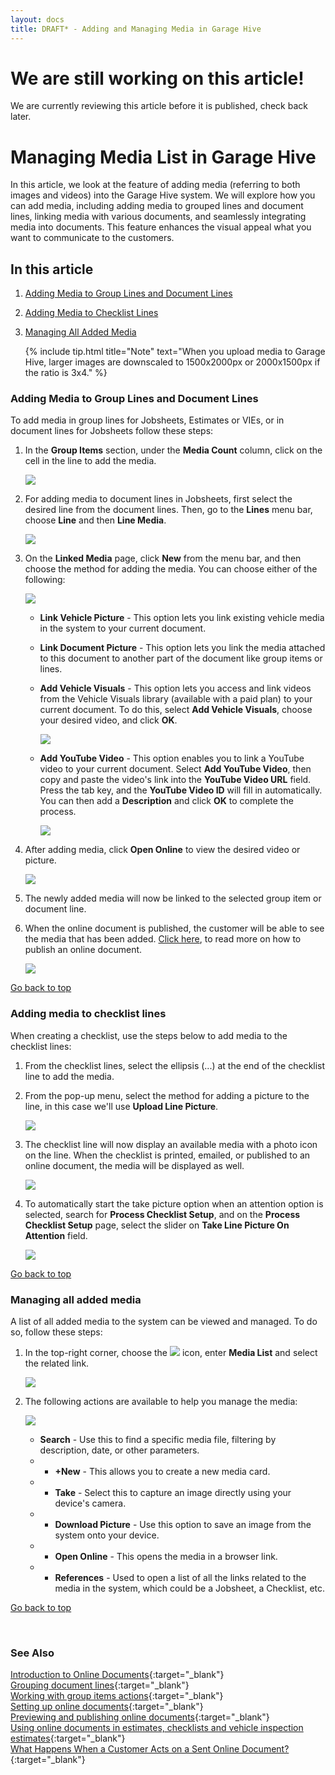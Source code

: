 ```yaml
---
layout: docs
title: DRAFT* - Adding and Managing Media in Garage Hive
---
```


<a name="top"></a>

# We are still working on this article!
We are currently reviewing this article before it is published, check back later.

# Managing Media List in Garage Hive
In this article, we look at the feature of adding media (referring to both images and videos) into the Garage Hive system. We will explore how you can add media, including adding media to grouped lines and document lines, linking media with various documents, and seamlessly integrating media into documents. This feature enhances the visual appeal what you want to communicate to the customers.

## In this article
1. [Adding Media to Group Lines and Document Lines](#adding-media-to-group-lines-and-document-lines)
2. [Adding Media to Checklist Lines](#adding-media-to-checklist-lines)
3. [Managing All Added Media](#managing-all-added-media)

   {% include tip.html title="Note" text="When you upload media to Garage Hive, larger images are downscaled to 1500x2000px or 2000x1500px if the ratio is 3x4." %}

### Adding Media to Group Lines and Document Lines
To add media in group lines for Jobsheets, Estimates or VIEs, or in document lines for Jobsheets follow these steps:
1. In the **Group Items** section, under the **Media Count** column, click on the cell in the line to add the media.

   ![](media/garagehive-adding-and-managing-media1.png)

2. For adding media to document lines in Jobsheets, first select the desired line from the document lines. Then, go to the **Lines** menu bar, choose **Line** and then **Line Media**.
  
   ![](media/garagehive-adding-and-managing-media10.png)

3. On the **Linked Media** page, click **New** from the menu bar, and then choose the method for adding the media. You can choose either of the following:

      ![](media/garagehive-adding-and-managing-media2.png)

   - **Link Vehicle Picture** - This option lets you link existing vehicle media in the system to your current document.
   - **Link Document Picture** - This option lets you link the media attached to this document to another part of the document like group items or lines.
   - **Add Vehicle Visuals** - This option lets you access and link videos from the Vehicle Visuals library (available with a paid plan) to your current document. To do this, select **Add Vehicle Visuals**, choose your desired video, and click **OK**.
      
      ![](media/garagehive-adding-and-managing-media3.png)

   - **Add YouTube Video** - This option enables you to link a YouTube video to your current document. Select **Add YouTube Video**, then copy and paste the video's link into the **YouTube Video URL** field. Press the tab key, and the **YouTube Video ID** will fill in automatically. You can then add a **Description** and click **OK** to complete the process.

      ![](media/garagehive-adding-and-managing-media4.png)

4. After adding media, click **Open Online** to view the desired video or picture.

   ![](media/garagehive-adding-and-managing-media6.png)

5. The newly added media will now be linked to the selected group item or document line.
6. When the online document is published, the customer will be able to see the media that has been added. [Click here](garagehive-online-documents-previewing-and-publishing-online-documents.html), to read more on how to publish an online document.

   ![](media/garagehive-adding-and-managing-media9.png)


[Go back to top](#top)

### Adding media to checklist lines
When creating a checklist, use the steps below to add media to the checklist lines:
1. From the checklist lines, select the ellipsis (...) at the end of the checklist line to add the media.
2. From the pop-up menu, select the method for adding a picture to the line, in this case we'll use **Upload Line Picture**.

   ![](media/garagehive-adding-and-managing-media4.gif)

3. The checklist line will now display an available media with a photo icon on the line. When the checklist is printed, emailed, or published to an online document, the media will be displayed as well. 

   ![](media/garagehive-adding-and-managing-media5.png)

4. To automatically start the take picture option when an attention option is selected, search for **Process Checklist Setup**, and on the **Process Checklist Setup** page, select the slider on **Take Line Picture On Attention** field.

   ![](media/garagehive-adding-and-managing-media8.png)


[Go back to top](#top)

### Managing all added media
A list of all added media to the system can be viewed and managed. To do so, follow these steps:
1. In the top-right corner, choose the ![](media/search_icon.png) icon, enter **Media List** and select the related link.

   ![](media/garagehive-adding-and-managing-media12.png)

2. The following actions are available to help you manage the media:

   ![](media/garagehive-adding-and-managing-media7.png)

   * **Search** - Use this to find a specific media file, filtering by description, date, or other parameters.
   * * **+New** - This allows you to create a new media card.
   * * **Take** - Select this to capture an image directly using your device's camera.
   * * **Download Picture** - Use this option to save an image from the system onto your device.
   * * **Open Online** - This opens the media in a browser link.
   * * **References** - Used to open a list of all the links related to the media in the system, which could be a Jobsheet, a Checklist, etc.


[Go back to top](#top)

<br>

### **See Also**

[Introduction to Online Documents](garagehive-online-documents-introduction.html){:target="_blank"} \
[Grouping document lines](garagehive-group-items-grouping-document-lines.html){:target="_blank"} \
[Working with group items actions](garagehive-group-items-working-with-group-items-actions.html){:target="_blank"} \
[Setting up online documents](garagehive-online-documents-setting-up-online-documents.html){:target="_blank"} \
[Previewing and publishing online documents](garagehive-online-documents-previewing-and-publishing-online-documents.html){:target="_blank"} \
[Using online documents in estimates, checklists and vehicle inspection estimates](garagehive-online-documents-using-online-documents-in-estimates-checklists-and-vehicle-inspection-estimates.html){:target="_blank"} \
[What Happens When a Customer Acts on a Sent Online Document?](garagehive-online-documents-what-happens-for-customers-actions.html){:target="_blank"}
